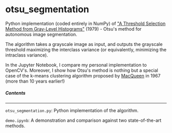 # otsu_segmentation

 Python implementation (coded entirely in NumPy) of ["A Threshold Selection Method from Gray-Level Histograms"](https://ieeexplore.ieee.org/document/4310076) (1979) - Otsu's method for autonomous image segmentation.
 
 The algorithm takes a grayscale image as input, and outputs the grayscale threshold maximizing the interclass variance (or equivalently, minimizing the intraclass variance). 
 
 In the Jupyter Notebook, I compare my personal implementation to OpenCV's. Moreover, I show how Otsu's method is nothing but a special case of the k-means clustering algorithm proposed by [MacQueen](https://books.google.co.uk/books?hl=en&lr=&id=IC4Ku_7dBFUC&oi=fnd&pg=PA281&dq=related:NfMlILJJH88J:scholar.google.com/&ots=nQVgC-ObtP&sig=Ci0RxETPxwKxHViD3j5GXDezdlU&redir_esc=y#v=onepage&q&f=false) in 1967 (more than 10 years earlier!)

##### Contents
---------------
```otsu_segmentation.py```: Python implementation of the algorithm.

```demo.ipynb```: A demonstration and comparison against two state-of-the-art methods.
